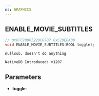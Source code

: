 ```yaml
---
ns: GRAPHICS
---
```

## ENABLE_MOVIE_SUBTITLES

```c
// 0x6FC9B065229C0787 0xC2DEBA3D
void ENABLE_MOVIE_SUBTITLES(BOOL toggle);
```

```
nullsub, doesn't do anything

NativeDB Introduced: v1207
```

## Parameters
* **toggle**:
